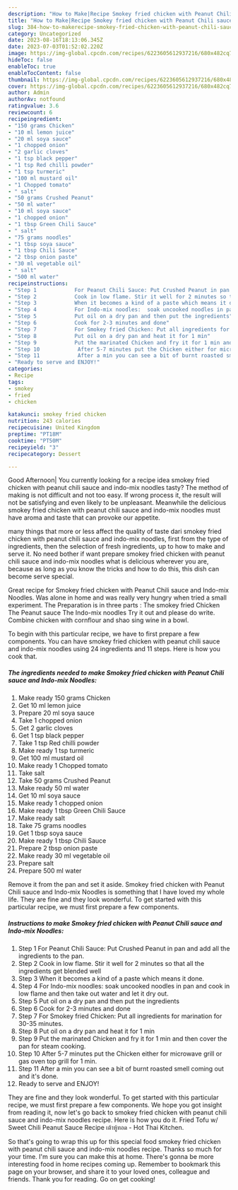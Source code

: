 ```yaml
---
description: "How to Make|Recipe Smokey fried chicken with Peanut Chili sauce and Indo-mix Noodles {That is Simple"
title: "How to Make|Recipe Smokey fried chicken with Peanut Chili sauce and Indo-mix Noodles {That is Simple"
slug: 384-how-to-makerecipe-smokey-fried-chicken-with-peanut-chili-sauce-and-indo-mix-noodles-that-is-simple
category: Uncategorized
date: 2023-08-16T18:13:06.345Z
date: 2023-07-03T01:52:02.220Z
image: https://img-global.cpcdn.com/recipes/6223605612937216/680x482cq70/smokey-fried-chicken-with-peanut-chili-sauce-and-indo-mix-noodles-recipe-main-photo.jpg
hideToc: false
enableToc: true
enableTocContent: false
thumbnail: https://img-global.cpcdn.com/recipes/6223605612937216/680x482cq70/smokey-fried-chicken-with-peanut-chili-sauce-and-indo-mix-noodles-recipe-main-photo.jpg
cover: https://img-global.cpcdn.com/recipes/6223605612937216/680x482cq70/smokey-fried-chicken-with-peanut-chili-sauce-and-indo-mix-noodles-recipe-main-photo.jpg
author: Admin
authorAv: notfound
ratingvalue: 3.6
reviewcount: 6
recipeingredient:
- "150 grams Chicken"
- "10 ml lemon juice"
- "20 ml soya sauce"
- "1 chopped onion"
- "2 garlic cloves"
- "1 tsp black pepper"
- "1 tsp Red chilli powder"
- "1 tsp turmeric"
- "100 ml mustard oil"
- "1 Chopped tomato"
- " salt"
- "50 grams Crushed Peanut"
- "50 ml water"
- "10 ml soya sauce"
- "1 chopped onion"
- "1 tbsp Green Chili Sauce"
- " salt"
- "75 grams noodles"
- "1 tbsp soya sauce"
- "1 tbsp Chili Sauce"
- "2 tbsp onion paste"
- "30 ml vegetable oil"
- " salt"
- "500 ml water"
recipeinstructions:
- "Step 1            For Peanut Chili Sauce: Put Crushed Peanut in pan and add all the ingredients to the pan."
- "Step 2            Cook in low flame. Stir it well for 2 minutes so that all the ingredients get blended well"
- "Step 3            When it becomes a kind of a paste which means it done."
- "Step 4            For Indo-mix noodles:  soak uncooked noodles in pan and cook in low flame and then take out water and let it dry out."
- "Step 5            Put oil on a dry pan and then put the ingredients"
- "Step 6            Cook for 2-3 minutes and done"
- "Step 7            For Smokey fried Chicken: Put all ingredients for marination for 30-35 minutes."
- "Step 8            Put oil on a dry pan and heat it for 1 min"
- "Step 9            Put the marinated Chicken and fry it for 1 min and then cover the pan for steam cooking."
- "Step 10            After 5-7 minutes put the Chicken either for microwave grill or gas oven top grill for 1 min."
- "Step 11            After a min you can see a bit of burnt roasted smell coming out and it&#39;s done."
- "Ready to serve and ENJOY!"
categories:
- Recipe
tags:
- smokey
- fried
- chicken

katakunci: smokey fried chicken 
nutrition: 243 calories
recipecuisine: United Kingdom
preptime: "PT18M"
cooktime: "PT50M"
recipeyield: "3"
recipecategory: Dessert

---
```



Good Afternoon| You currently looking for a recipe idea smokey fried chicken with peanut chili sauce and indo-mix noodles tasty? The method of making is not difficult and not too easy. If wrong process it, the result will not be satisfying and even likely to be unpleasant. Meanwhile the delicious smokey fried chicken with peanut chili sauce and indo-mix noodles must have aroma and taste that can provoke our appetite.






many things that more or less affect the quality of taste dari smokey fried chicken with peanut chili sauce and indo-mix noodles, first from the type of ingredients, then the selection of fresh ingredients, up to how to make and serve it. No need bother if want prepare smokey fried chicken with peanut chili sauce and indo-mix noodles what is delicious wherever you are, because as long as you know the tricks and how to do this, this dish can become serve  special.


Great recipe for Smokey fried chicken with Peanut Chili sauce and Indo-mix Noodles. Was alone in home and was really very hungry when tried a small experiment. The Preparation is in three parts : The smokey fried Chicken The Peanut sauce The Indo-mix noodles Try it out and please do write. Combine chicken with cornflour and shao sing wine in a bowl.


To begin with this particular recipe, we have to first prepare a few components. You can have smokey fried chicken with peanut chili sauce and indo-mix noodles using 24 ingredients and 11 steps. Here is how you cook that.

<!--inarticleads1-->

##### The ingredients needed to make Smokey fried chicken with Peanut Chili sauce and Indo-mix Noodles:

1. Make ready 150 grams Chicken
1. Get 10 ml lemon juice
1. Prepare 20 ml soya sauce
1. Take 1 chopped onion
1. Get 2 garlic cloves
1. Get 1 tsp black pepper
1. Take 1 tsp Red chilli powder
1. Make ready 1 tsp turmeric
1. Get 100 ml mustard oil
1. Make ready 1 Chopped tomato
1. Take  salt
1. Take 50 grams Crushed Peanut
1. Make ready 50 ml water
1. Get 10 ml soya sauce
1. Make ready 1 chopped onion
1. Make ready 1 tbsp Green Chili Sauce
1. Make ready  salt
1. Take 75 grams noodles
1. Get 1 tbsp soya sauce
1. Make ready 1 tbsp Chili Sauce
1. Prepare 2 tbsp onion paste
1. Make ready 30 ml vegetable oil
1. Prepare  salt
1. Prepare 500 ml water


Remove it from the pan and set it aside. Smokey fried chicken with Peanut Chili sauce and Indo-mix Noodles is something that I have loved my whole life. They are fine and they look wonderful. To get started with this particular recipe, we must first prepare a few components. 

<!--inarticleads2-->

##### Instructions to make Smokey fried chicken with Peanut Chili sauce and Indo-mix Noodles:

1. Step 1            For Peanut Chili Sauce: Put Crushed Peanut in pan and add all the ingredients to the pan.
1. Step 2            Cook in low flame. Stir it well for 2 minutes so that all the ingredients get blended well
1. Step 3            When it becomes a kind of a paste which means it done.
1. Step 4            For Indo-mix noodles:  soak uncooked noodles in pan and cook in low flame and then take out water and let it dry out.
1. Step 5            Put oil on a dry pan and then put the ingredients
1. Step 6            Cook for 2-3 minutes and done
1. Step 7            For Smokey fried Chicken: Put all ingredients for marination for 30-35 minutes.
1. Step 8            Put oil on a dry pan and heat it for 1 min
1. Step 9            Put the marinated Chicken and fry it for 1 min and then cover the pan for steam cooking.
1. Step 10            After 5-7 minutes put the Chicken either for microwave grill or gas oven top grill for 1 min.
1. Step 11            After a min you can see a bit of burnt roasted smell coming out and it&#39;s done.
1. Ready to serve and ENJOY!

They are fine and they look wonderful. To get started with this particular recipe, we must first prepare a few components. We hope you got insight from reading it, now let&#39;s go back to smokey fried chicken with peanut chili sauce and indo-mix noodles recipe. Here is how you do it. Fried Tofu w/ Sweet Chili Peanut Sauce Recipe เต้าหู้ทอด - Hot Thai Kitchen. 

So that's going to wrap this up for this special food smokey fried chicken with peanut chili sauce and indo-mix noodles recipe. Thanks so much for your time. I'm sure you can make this at home. There's gonna be more interesting food in home recipes coming up. Remember to bookmark this page on your browser, and share it to your loved ones, colleague and friends. Thank you for reading. Go on get cooking!
